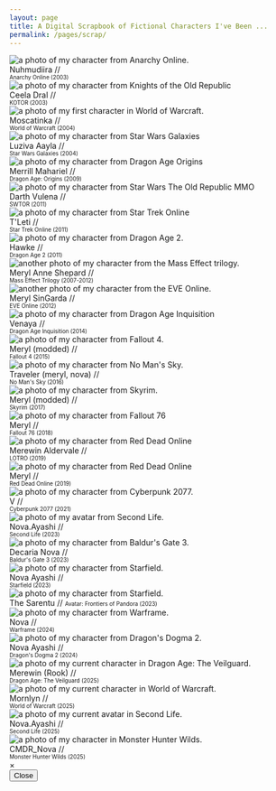 ```yaml
---
layout: page
title: A Digital Scrapbook of Fictional Characters I've Been ...
permalink: /pages/scrap/
---
```

<div class="image-grid">
  <div class="image-item">
    <img src="/img/scrap/nuhmudiira.png" alt="a photo of my character from Anarchy Online.">
    <div class="image-caption">
    Nuhmudiira //
    <br />
    <span style="font-size: .7em;">Anarchy Online (2003)</span>
    </div>
  </div>
    <div class="image-item">
    <img src="/img/scrap/ceela_dral.png" alt="a photo of my character from Knights of the Old Republic">
    <div class="image-caption">Ceela Dral //
    <br />
    <span style="font-size: .7em;">KOTOR (2003)</span>
    </div>
  </div>
  <div class="image-item">
    <img src="/img/scrap/moscatinka.png" alt="a photo of my first character in World of Warcraft.">
    <div class="image-caption">
    Moscatinka //
    <br />
    <span style="font-size: .7em;">World of Warcraft (2004)</span>
    </div>
  </div>
  <div class="image-item">
    <img src="/img/scrap/Luziva_Aayla.png" alt="a photo of my character from Star Wars Galaxies">
    <div class="image-caption">Luziva Aayla //
    <br />
    <span style="font-size: .7em;">Star Wars Galaxies (2004)</span>
    </div>
  </div>
  <div class="image-item">
    <img src="/img/scrap/merrill.png" alt="a photo of my character from Dragon Age Origins">
    <div class="image-caption">Merrill Mahariel //
    <br />
    <span style="font-size: .7em;">Dragon Age: Origins (2009)</span>
    </div>
  </div>
  <div class="image-item">
    <img src="/img/scrap/Darth_Vulena.png" alt="a photo of my character from Star Wars The Old Republic MMO">
    <div class="image-caption">Darth Vulena //
    <br />
    <span style="font-size: .7em;">SWTOR (2011)</span>
    </div>
  </div>
  <div class="image-item">
    <img src="/img/scrap/TLeti.png" alt="a photo of my character from Star Trek Online">
    <div class="image-caption">T'Leti //
    <br />
    <span style="font-size: .7em;">Star Trek Online (2011)</span>
    </div>
  </div>
  <div class="image-item">
    <img src="/img/scrap/hawke.png" alt="a photo of my character from Dragon Age 2.">
    <div class="image-caption">Hawke //
    <br />
    <span style="font-size: .7em;">Dragon Age 2 (2011)</span>
    </div>
  </div>
  <!--<div class="image-item">
    <img src="/img/scrap/Meryl_Anne_Shepard.png" alt="a photo of my character from the Mass Effect trilogy.">
    <div class="image-caption">Meryl Anne Shepard</div>
  </div>-->
  <div class="image-item">
    <img src="/img/scrap/me3.png" alt="another photo of my character from the Mass Effect trilogy.">
    <div class="image-caption">Meryl Anne Shepard //
    <br />
    <span style="font-size: .7em;">Mass Effect Trilogy (2007-2012)</span>
    </div>
  </div>
    <div class="image-item">
    <img src="/img/scrap/meryl_eve.png" alt="another photo of my character from the EVE Online.">
    <div class="image-caption">Meryl SinGarda //
    <br />
    <span style="font-size: .7em;">EVE Online (2012)</span>
    </div>
  </div>
  <div class="image-item">
    <img src="/img/scrap/Venaya.png" alt="a photo of my character from Dragon Age Inquisition">
    <div class="image-caption">Venaya //
    <br />
    <span style="font-size: .7em;">Dragon Age Inquisition (2014)</span>
    </div>
  </div>
  <div class="image-item">
    <img src="/img/scrap/meryl_fo4.png" alt="a photo of my character from Fallout 4.">
    <div class="image-caption">Meryl (modded) //
    <br />
    <span style="font-size: .7em;">Fallout 4 (2015)</span>
    </div>
  </div>
  <div class="image-item">
    <img src="/img/scrap/nomans.png" alt="a photo of my character from No Man's Sky.">
    <div class="image-caption">Traveler (meryl, nova) //
    <br />
    <span style="font-size: .7em;">No Man's Sky (2016)</span>
    </div>
  </div>
  <div class="image-item">
    <img src="/img/scrap/meryl_skyrim.png" alt="a photo of my character from Skyrim.">
    <div class="image-caption">Meryl (modded) //
    <br />
    <span style="font-size: .7em;">Skyrim (2017)</span>
    </div>
  </div>
  <div class="image-item">
    <img src="/img/scrap/meryl_76.png" alt="a photo of my character from Fallout 76">
    <div class="image-caption">Meryl //
    <br />
    <span style="font-size: .7em;">Fallout 76 (2018)</span>
    </div>
  </div>
  <div class="image-item">
    <img src="/img/scrap/merewin2.png" alt="a photo of my character from Red Dead Online">
    <div class="image-caption">Merewin Aldervale //
    <br />
    <span style="font-size: .7em;">LOTRO (2019)</span>
    </div>
  </div>
  <div class="image-item">
    <img src="/img/scrap/meryl.png" alt="a photo of my character from Red Dead Online">
    <div class="image-caption">Meryl //
    <br />
    <span style="font-size: .7em;">Red Dead Online (2019)</span>
    </div>
  </div>
  <div class="image-item">
    <img src="/img/scrap/v.png" alt="a photo of my character from Cyberpunk 2077.">
    <div class="image-caption">V //
    <br />
    <span style="font-size: .7em;">Cyberpunk 2077 (2021)</span>
    </div>
  </div>
  <div class="image-item">
    <img src="/img/scrap/Nova_SL.png" alt="a photo of my avatar from Second Life.">
    <div class="image-caption">Nova.Ayashi //
    <br />
    <span style="font-size: .7em;">Second Life (2023)</span>
    </div>
  </div>
  <div class="image-item">
    <img src="/img/scrap/decaria.png" alt="a photo of my character from Baldur's Gate 3.">
    <div class="image-caption">Decaria Nova //
    <br />
    <span style="font-size: .7em;">Baldur's Gate 3 (2023)</span>
    </div>
  </div>
  <div class="image-item">
    <img src="/img/scrap/nova_starfield.png" alt="a photo of my character from Starfield.">
    <div class="image-caption">Nova Ayashi //
    <br />
    <span style="font-size: .7em;">Starfield (2023)</span>
    </div>
  </div>
  <div class="image-item">
    <img src="/img/scrap/the_sarentu.png" alt="a photo of my character from Starfield.">
    <div class="image-caption">The Sarentu //
    <span style="font-size: .7em;">Avatar: Frontiers of Pandora (2023)</span>
    </div>
  </div>
  <div class="image-item">
    <img src="/img/scrap/nova_warframe.png" alt="a photo of my character from Warframe.">
    <div class="image-caption">Nova //
    <br />
    <span style="font-size: .7em;">Warframe (2024)</span>
    </div>
  </div>
  <div class="image-item">
    <img src="/img/scrap/dogma.png" alt="a photo of my character from Dragon's Dogma 2.">
    <div class="image-caption">Nova Ayashi //
    <br />
    <span style="font-size: .7em;">Dragon's Dogma 2 (2024)</span>
    </div>
  </div>
  <div class="image-item">
    <img src="/img/scrap/rook.png" alt="a photo of my current character in Dragon Age: The Veilguard.">
    <div class="image-caption">Merewin (Rook) //
    <br />
    <span style="font-size: .7em;">Dragon Age: The Veilguard (2025)</span>
    </div>
  </div>
  <div class="image-item">
    <img src="/img/scrap/mornlyn.png" alt="a photo of my current character in World of Warcraft.">
    <div class="image-caption">Mornlyn //
    <br />
    <span style="font-size: .7em;">World of Warcraft (2025)</span>
    </div>
  </div>
  <div class="image-item">
    <img src="/img/scrap/nova_sl_2025.png" alt="a photo of my current avatar in Second Life.">
    <div class="image-caption">Nova.Ayashi //
    <br />
    <span style="font-size: .7em;">Second Life (2025)</span>
    </div>
  </div>
  <div class="image-item">
    <img src="/img/scrap/cmdr_nova.png" alt="a photo of my character in Monster Hunter Wilds.">
    <div class="image-caption">CMDR_Nova //
    <br />
    <span style="font-size: .7em;">Monster Hunter Wilds (2025)</span>
    </div>
  </div>

</div>

<div id="full-image-modal" class="full-image-modal">
  <span class="close-button">&times;</span>
  <img class="full-image" id="full-image" src="" alt="">
  <div class="full-image-caption" id="full-image-caption"></div>
  <button id="back-button">Close</button>
</div>

<script src="/assets/js/full-image.js"></script>